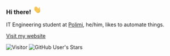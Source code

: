 ### Hi there! <img src="wave.gif" height="25px"> 


IT Engineering student at [Polimi](https://polimi.it), he/him, likes to automate things. 

[Visit my website](https://frephs.github.io/)

![Visitor](https://visitor-badge.laobi.icu/badge?page_id=frephs.frephs) 
![GitHub User's Stars](https://img.shields.io/github/stars/frephs)

<!--![Top Langs](https://github-readme-stats.vercel.app/api/top-langs/?username=frephs&layout=compact)
<a href="mailto:francesccogenovese@duck.com">![francescogenovese@duck.com](https://img.shields.io/badge/Gmail-D14836?style=for-the-badge&logo=gmail&logoColor=white)</a>
<!--
**frephs/frephs** is a ✨ _special_ ✨ repository because its `README.md` (this file) appears on your GitHub profile.

Here are some ideas to get you started:

- 🔭 I’m currently working on ...
- 🌱 I’m currently learning ...
- 👯 I’m looking to collaborate on ...
- 🤔 I’m looking for help with ...
- 💬 Ask me about ...
- 📫 How to reach me: ...
- 😄 Pronouns: he/him
- ⚡ Fun fact: ...
-->

